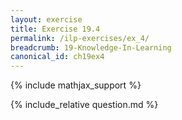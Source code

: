 ```yaml
---
layout: exercise
title: Exercise 19.4
permalink: /ilp-exercises/ex_4/
breadcrumb: 19-Knowledge-In-Learning
canonical_id: ch19ex4
---
```


{% include mathjax_support %}
<div id="hiddden">{% include_relative question.md %}</div>